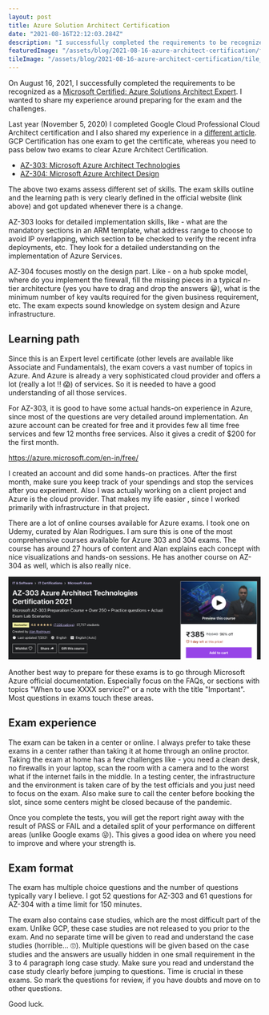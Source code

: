 ```yaml
---
layout: post
title: Azure Solution Architect Certification
date: "2021-08-16T22:12:03.284Z"
description: "I successfully completed the requirements to be recognized as a Microsoft Certified: Azure Solutions Architect Expert. I wanted to share my experience around preparing for the exam and the challenges."
featuredImage: "/assets/blog/2021-08-16-azure-architect-certification/featured-image.png"
tileImage: "/assets/blog/2021-08-16-azure-architect-certification/tile_image.png"
---
```


On August 16, 2021, I successfully completed the requirements to be recognized as a [Microsoft Certified: Azure Solutions Architect Expert](https://www.credly.com/badges/547e9d3b-9988-4d9b-85d2-1af784a86776/public_url). I wanted to share my experience around preparing for the exam and the challenges.

Last year (November 5, 2020) I completed Google Cloud Professional Cloud Architect certification and I also shared my experience in a [different article](https://jawahar.tech/blog/how-i-cleared-gcp-pca-certification-exam/). GCP Certification has one exam to get the certificate, whereas you need to pass below two exams to clear Azure Architect Certification. 

- [AZ-303: Microsoft Azure Architect Technologies](https://docs.microsoft.com/en-us/learn/certifications/exams/az-303)
- [AZ-304: Microsoft Azure Architect Design](https://docs.microsoft.com/en-us/learn/certifications/exams/az-304)

The above two exams assess different set of skills. The exam skills outline and the learning path is very clearly defined in the official website (link above) and got updated whenever there is a change. 

AZ-303 looks for detailed implementation skills, like - what are the mandatory sections in an ARM template, what address range to choose to avoid IP overlapping, which section to be checked to verify the recent infra deployments, etc. They look for a detailed understanding on the implementation of Azure Services. 

AZ-304 focuses mostly on the design part. Like - on a hub spoke model, where do you implement the firewall, fill the missing pieces in a typical n-tier architecture (yes you have to drag and drop the answers 😀), what is the minimum number of key vaults required for the given business requirement, etc. The exam expects sound knowledge on system design and Azure infrastructure.

## Learning path

Since this is an Expert level certificate (other levels are available like Associate and Fundamentals), the exam covers a vast number of topics in Azure. And Azure is already a very sophisticated cloud provider and offers a lot (really a lot !! 😱) of services. So it is needed to have a good understanding of all those services. 

For AZ-303, it is good to have some actual hands-on experience in Azure, since most of the questions are very detailed around implementation. An azure account can be created for free and it provides few all time free services and few 12 months free services. Also it gives a credit of $200 for the first month. 

https://azure.microsoft.com/en-in/free/

I created an account and did some hands-on practices. After the first month, make sure you keep track of your spendings and stop the services after you experiment. Also I was actually working on a client project and Azure is the cloud provider. That makes my life easier , since I worked primarily with infrastructure in that project.

There are a lot of online courses available for Azure exams. I took one on Udemy, curated by Alan Rodrigues. I am sure this is one of the most comprehensive courses available for Azure 303 and 304 exams. The course has around 27 hours of content and Alan explains each concept with nice visualizations and hands-on sessions. He has another course on AZ-304 as well, which is also really nice.

[![AZ-303 Azure Architect Technologies Certification 2021](/assets/blog/2021-08-16-azure-architect-certification/udemy-course.png)](https://www.udemy.com/course/az-102-azure-administrator-certification-transition/)

Another best way to prepare for these exams is to go through Microsoft Azure official documentation. Especially focus on the FAQs, or sections with topics "When to use XXXX service?" or a note with the title "Important". Most questions in exams touch these areas.

## Exam experience

The exam can be taken in a center or online. I always prefer to take these exams in a center rather than taking it at home through an online proctor. Taking the exam at home has a few challenges like - you need a clean desk, no firewalls in your laptop, scan the room with a camera and to the worst what if the internet fails in the middle. In a testing center, the infrastructure and the environment is taken care of by the test officials and you just need to focus on the exam. Also make sure to call the center before booking the slot, since some centers might be closed because of the pandemic.

Once you complete the tests, you will get the report right away with the result of PASS or FAIL and a detailed split of your performance on different areas (unlike Google exams 😜). This gives a good idea on where you need to improve and where your strength is.

## Exam format

The exam has multiple choice questions and the number of questions typically vary I believe. I got 52 questions for AZ-303 and 61 questions for AZ-304 with a time limit for 150 minutes. 

The exam also contains case studies, which are the most difficult part of the exam. Unlike GCP, these case studies are not released to you prior to the exam. And no separate time will be given to read and understand the case studies (horrible... 🙄). Multiple questions will be given based on the case studies and the answers are usually hidden in one small requirement in the 3 to 4 paragraph long case study. Make sure you read and understand the case study clearly before jumping to questions. Time is crucial in these exams. So mark the questions for review, if you have doubts and move on to other questions. 

Good luck.


